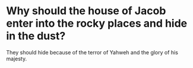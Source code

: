 # Why should the house of Jacob enter into the rocky places and hide in the dust?

They should hide because of the terror of Yahweh and the glory of his majesty.
